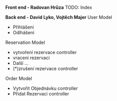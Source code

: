 **Front end - Radovan Hrůza**
TODO:
Index

**Back end - David Lyko, Vojtěch Majer**
User Model
 - Přihlášení
 - Odlhášení

Reservation Model 
 - vytvoření rezervace controller
 - vraceni rezervaci 
 - Další ... 
 - (*)zrušení rezervace controller

Order Model
 - Vytvořit Objednávku controller
 - Přidat Rezervaci controller

